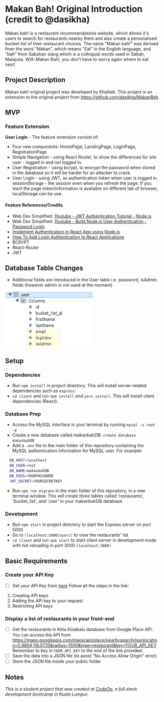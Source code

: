 # Makan Bah! Original Introduction (credit to @dasikha)

Makan bah! is a restaurant recommendations website, which allows it's users to search for restaurants nearby them and also create a personalised bucket-list of their restaurant choices. The name "Makan bah!" was derived from the word "Makan", which means "Eat" in the English language, and "bah" from Sabahan slang which is a colloquial words used in Sabah, Malaysia. With Makan Bah!, you don't have to worry again where to eat next!

## Project Description

Makan bah! original project was developed by Khalilah. This project is an extension to the original project from <https://github.com/dasikha/MakanBah>.

## MVP

### Feature Extension

**User Login** - The feature extension consist of:

- Four new components: HomePage, LandingPage, LoginPage, RegistrationPage
- Simple Navigation - using React Router, to show the differences for site user - logged in and not logged in.
- User Registration - using bcrypt, to encrypt the password when stored in the database so it will be harder for an attacker to crack.
- User Login - using JWT, as authentication token when user is logged in. sessionStorage - the session even when you refresh the page. If you want the page token/information is available on different tab of browser, localStorage can be use.

#### Feature References/Credits

- Web Dev Simplified: [Youtube - JWT Authentication Tutorial - Node.js](https://www.youtube.com/watch?v=mbsmsi7l3r4)
- Web Dev Simplified: [Youtube - Build Node.js User Authentication - Password Login](https://www.youtube.com/watch?v=Ud5xKCYQTjM)
- [Implement Authentication in React App using Node.js](https://www.cluemediator.com/implement-login-authentication-in-react-app-using-node-js)
- [How To Add Login Authentication to React Applications](https://www.digitalocean.com/community/tutorials/how-to-add-login-authentication-to-react-applications#conclusion)
- BCRYPT
- React-Router
- JWT

## Database Table Changes

- Additional fields are introduced in the User table i.e. password, isAdmin fields (however admin is not used at the moment)

![Additional field](usertbl.png)

## Setup

### Dependencies

- Run `npm install` in project directory. This will install server-related dependencies such as `express`.
- `cd client` and run `npm install` and `yarn install`. This will install client dependencies (React).

### Database Prep

- Access the MySQL interface in your terminal by running `mysql -u root -p`
- Create a new database called makanbahDB: `create database makanbahDB`
- Add a `.env` file to the main folder of this repository containing the MySQL authentication information for MySQL user. For example:

```bash
  DB_HOST=localhost
  DB_USER=root
  DB_NAME=makanbahDB
  DB_PASS=YOURPASSWORD
  JWT_SECRET=YOURSECRETKEY
```

- Run `npm run migrate` in the main folder of this repository, in a new terminal window. This will create three tables called 'restaurants', 'bucket_list', and 'user' in your makanbahDB database.

### Development

- Run `npm start` in project directory to start the Express server on port 5000 
- Go to `(localhost:5000/users)` to view the restaurants' list
- `cd client` and run `npm start` to start client server in development mode with hot reloading in port 3000 `(localhost:3000)`

## Basic Requirements

### Create your API Key

- [ ] Get your API Key from [here](https://developers.google.com/places/web-service/get-api-key)
Follow all the steps in the link:

1. Creating API keys
2. Adding the API key to your request
3. Restricting API keys

### Display a list of restaurants in your front-end

- [ ] Get the restaurants in Kota Kinabalu database from Google Place API. You can access the API from <https://maps.googleapis.com/maps/api/place/nearbysearch/jsonlocation=5.9804,116.0735&radius=1500&type=restaurant&key=YOUR_API_KEY>
Remember to key in `YOUR_API_KEY` to the end of the link provided.
- [ ] Save the data into a JSON file (to avoid "No Access Allow Origin" error)
- [ ] Store the JSON file inside your public folder

## Notes

_This is a student project that was created at [CodeOp](http://CodeOp.tech), a full stack development bootcamp in Kuala Lumpur._
